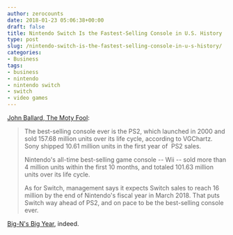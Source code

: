 ```yaml
---
author: zerocounts
date: 2018-01-23 05:06:38+00:00
draft: false
title: Nintendo Switch Is the Fastest-Selling Console in U.S. History
type: post
slug: /nintendo-switch-is-the-fastest-selling-console-in-u-s-history/
categories:
- Business
tags:
- business
- nintendo
- nintendo switch
- switch
- video games
---
```


[John Ballard, The Moty Fool](https://www.fool.com/investing/2018/01/22/nintendo-switch-is-the-fastest-selling-console-in.aspx):

> The best-selling console ever is the PS2, which launched in 2000 and sold 157.68 million units over its life cycle, according to VGChartz. Sony shipped 10.61 million units in the first year of  PS2 sales.
>
> Nintendo's all-time best-selling game console -- Wii -- sold more than 4 million units within the first 10 months, and totaled 101.63 million units over its life cycle.
>
> As for Switch, management says it expects Switch sales to reach 16 million by the end of Nintendo's fiscal year in March 2018. That puts Switch way ahead of PS2, and on pace to be the best-selling console ever.

[Big-N's Big Year](/2017/11/28/big-ns-big-year/), indeed.
